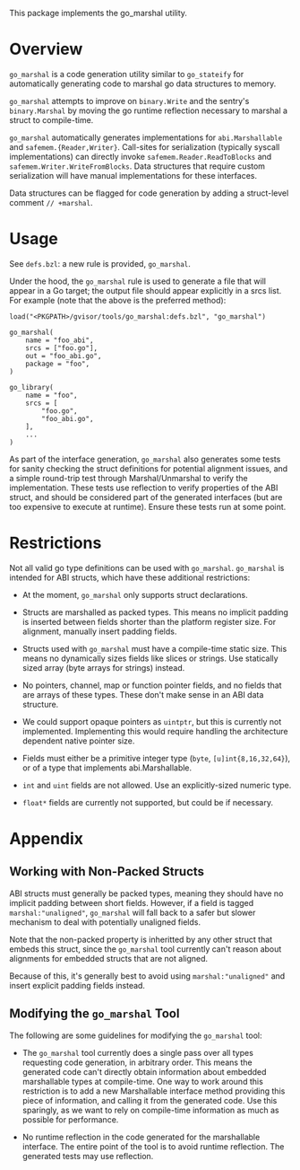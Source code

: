 This package implements the go_marshal utility.

# Overview

`go_marshal` is a code generation utility similar to `go_stateify` for
automatically generating code to marshal go data structures to memory.

`go_marshal` attempts to improve on `binary.Write` and the sentry's
`binary.Marshal` by moving the go runtime reflection necessary to marshal a
struct to compile-time.

`go_marshal` automatically generates implementations for `abi.Marshallable` and
`safemem.{Reader,Writer}`. Call-sites for serialization (typically syscall
implementations) can directly invoke `safemem.Reader.ReadToBlocks` and
`safemem.Writer.WriteFromBlocks`. Data structures that require custom
serialization will have manual implementations for these interfaces.

Data structures can be flagged for code generation by adding a struct-level
comment `// +marshal`.

# Usage

See `defs.bzl`: a new rule is provided, `go_marshal`.

Under the hood, the `go_marshal` rule is used to generate a file that will
appear in a Go target; the output file should appear explicitly in a srcs list.
For example (note that the above is the preferred method):

```
load("<PKGPATH>/gvisor/tools/go_marshal:defs.bzl", "go_marshal")

go_marshal(
    name = "foo_abi",
    srcs = ["foo.go"],
    out = "foo_abi.go",
    package = "foo",
)

go_library(
    name = "foo",
    srcs = [
        "foo.go",
        "foo_abi.go",
    ],
    ...
)
```

As part of the interface generation, `go_marshal` also generates some tests for
sanity checking the struct definitions for potential alignment issues, and a
simple round-trip test through Marshal/Unmarshal to verify the implementation.
These tests use reflection to verify properties of the ABI struct, and should be
considered part of the generated interfaces (but are too expensive to execute at
runtime). Ensure these tests run at some point.

# Restrictions

Not all valid go type definitions can be used with `go_marshal`. `go_marshal` is
intended for ABI structs, which have these additional restrictions:

-   At the moment, `go_marshal` only supports struct declarations.

-   Structs are marshalled as packed types. This means no implicit padding is
    inserted between fields shorter than the platform register size. For
    alignment, manually insert padding fields.

-   Structs used with `go_marshal` must have a compile-time static size. This
    means no dynamically sizes fields like slices or strings. Use statically
    sized array (byte arrays for strings) instead.

-   No pointers, channel, map or function pointer fields, and no fields that are
    arrays of these types. These don't make sense in an ABI data structure.

-   We could support opaque pointers as `uintptr`, but this is currently not
    implemented. Implementing this would require handling the architecture
    dependent native pointer size.

-   Fields must either be a primitive integer type (`byte`,
    `[u]int{8,16,32,64}`), or of a type that implements abi.Marshallable.

-   `int` and `uint` fields are not allowed. Use an explicitly-sized numeric
    type.

-   `float*` fields are currently not supported, but could be if necessary.

# Appendix

## Working with Non-Packed Structs

ABI structs must generally be packed types, meaning they should have no implicit
padding between short fields. However, if a field is tagged
`marshal:"unaligned"`, `go_marshal` will fall back to a safer but slower
mechanism to deal with potentially unaligned fields.

Note that the non-packed property is inheritted by any other struct that embeds
this struct, since the `go_marshal` tool currently can't reason about alignments
for embedded structs that are not aligned.

Because of this, it's generally best to avoid using `marshal:"unaligned"` and
insert explicit padding fields instead.

## Modifying the `go_marshal` Tool

The following are some guidelines for modifying the `go_marshal` tool:

-   The `go_marshal` tool currently does a single pass over all types requesting
    code generation, in arbitrary order. This means the generated code can't
    directly obtain information about embedded marshallable types at
    compile-time. One way to work around this restriction is to add a new
    Marshallable interface method providing this piece of information, and
    calling it from the generated code. Use this sparingly, as we want to rely
    on compile-time information as much as possible for performance.

-   No runtime reflection in the code generated for the marshallable interface.
    The entire point of the tool is to avoid runtime reflection. The generated
    tests may use reflection.

